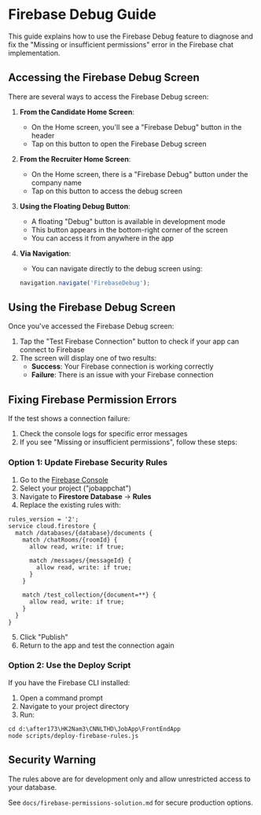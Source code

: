 # Firebase Debug Guide

This guide explains how to use the Firebase Debug feature to diagnose and fix the "Missing or insufficient permissions" error in the Firebase chat implementation.

## Accessing the Firebase Debug Screen

There are several ways to access the Firebase Debug screen:

1. **From the Candidate Home Screen**:
   - On the Home screen, you'll see a "Firebase Debug" button in the header
   - Tap on this button to open the Firebase Debug screen

2. **From the Recruiter Home Screen**:
   - On the Home screen, there is a "Firebase Debug" button under the company name
   - Tap on this button to access the debug screen

3. **Using the Floating Debug Button**:
   - A floating "Debug" button is available in development mode
   - This button appears in the bottom-right corner of the screen
   - You can access it from anywhere in the app

4. **Via Navigation**:
   - You can navigate directly to the debug screen using:
   ```javascript
   navigation.navigate('FirebaseDebug');
   ```

## Using the Firebase Debug Screen

Once you've accessed the Firebase Debug screen:

1. Tap the "Test Firebase Connection" button to check if your app can connect to Firebase
2. The screen will display one of two results:
   - **Success**: Your Firebase connection is working correctly
   - **Failure**: There is an issue with your Firebase connection

## Fixing Firebase Permission Errors

If the test shows a connection failure:

1. Check the console logs for specific error messages
2. If you see "Missing or insufficient permissions", follow these steps:

### Option 1: Update Firebase Security Rules

1. Go to the [Firebase Console](https://console.firebase.google.com/)
2. Select your project ("jobappchat")
3. Navigate to **Firestore Database** → **Rules**
4. Replace the existing rules with:

```
rules_version = '2';
service cloud.firestore {
  match /databases/{database}/documents {
    match /chatRooms/{roomId} {
      allow read, write: if true;
      
      match /messages/{messageId} {
        allow read, write: if true;
      }
    }
    
    match /test_collection/{document=**} {
      allow read, write: if true;
    }
  }
}
```

5. Click "Publish"
6. Return to the app and test the connection again

### Option 2: Use the Deploy Script

If you have the Firebase CLI installed:

1. Open a command prompt
2. Navigate to your project directory
3. Run:
```
cd d:\after173\HK2Nam3\CNNLTHD\JobApp\FrontEndApp
node scripts/deploy-firebase-rules.js
```

## Security Warning

The rules above are for development only and allow unrestricted access to your database.

See `docs/firebase-permissions-solution.md` for secure production options.
